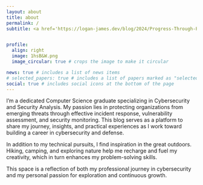 ```yaml
---
layout: about
title: about
permalink: /
subtitle: <a href='https://logan-james.dev/blog/2024/Progress-Through-Protection.md/'> Progress Through Protection </a>


profile:
  align: right
  image: 1hsB&W.png
  image_circular: true # crops the image to make it circular

news: true # includes a list of news items
# selected_papers: true # includes a list of papers marked as "selected={true}"
social: true # includes social icons at the bottom of the page
---
```


I’m a dedicated Computer Science graduate specializing in Cybersecurity and Security Analysis. My passion lies in protecting organizations from emerging threats through effective incident response, vulnerability assessment, and security monitoring. This blog serves as a platform to share my journey, insights, and practical experiences as I work toward building a career in cybersecurity and defense.

In addition to my technical pursuits, I find inspiration in the great outdoors. Hiking, camping, and exploring nature help me recharge and fuel my creativity, which in turn enhances my problem-solving skills.

This space is a reflection of both my professional journey in cybersecurity and my personal passion for exploration and continuous growth.
